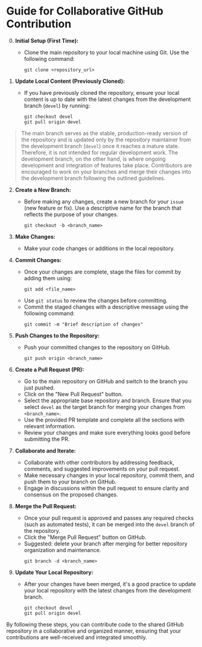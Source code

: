 # Guide for Collaborative GitHub Contribution

0. **Initial Setup (First Time):**
   - Clone the main repository to your local machine using Git. Use the following command:
     ```
     git clone <repository_url>
     ```

1. **Update Local Content (Previously Cloned):**
   - If you have previously cloned the repository, ensure your local content is up to date with the latest changes from the development branch (`devel`) by running:
     ```
     git checkout devel
     git pull origin devel
     ```

> The main branch serves as the stable, production-ready version of the repository and is updated only by the repository maintainer from the development branch (`devel`) once it reaches a mature state. Therefore, it is not intended for regular development work. The development branch, on the other hand, is where ongoing development and integration of features take place. Contributors are encouraged to work on your branches and merge their changes into the development branch following the outlined guidelines.

2. **Create a New Branch:**
   - Before making any changes, create a new branch for your `issue` (new feature or fix). Use a descriptive name for the branch that reflects the purpose of your changes.
     ```
     git checkout -b <branch_name>
     ```

3. **Make Changes:**
   - Make your code changes or additions in the local repository.

4. **Commit Changes:**
   - Once your changes are complete, stage the files for commit by adding them using:
     ```
     git add <file_name>
     ```
   - Use `git status` to review the changes before committing.
   - Commit the staged changes with a descriptive message using the following command:
     ```
     git commit -m "Brief description of changes"
     ```

5. **Push Changes to the Repository:**
   - Push your committed changes to the repository on GitHub.
     ```
     git push origin <branch_name>
     ```

6. **Create a Pull Request (PR):**
   - Go to the main repository on GitHub and switch to the branch you just pushed.
   - Click on the "New Pull Request" button.
   - Select the appropriate base repository and branch. Ensure that you select `devel` as the target branch for merging your changes from `<branch_name>`.
   - Use the provided PR template and complete all the sections with relevant information.
   - Review your changes and make sure everything looks good before submitting the PR.

7. **Collaborate and Iterate:**
   - Collaborate with other contributors by addressing feedback, comments, and suggested improvements on your pull request.
   - Make necessary changes in your local repository, commit them, and push them to your branch on GitHub.
   - Engage in discussions within the pull request to ensure clarity and consensus on the proposed changes.

8. **Merge the Pull Request:**
   - Once your pull request is approved and passes any required checks (such as automated tests), it can be merged into the `devel` branch of the repository.
   - Click the "Merge Pull Request" button on GitHub.
   - Suggested: delete your branch after merging for better repository organization and maintenance.
      ```
      git branch -d <branch_name>
      ```

9. **Update Your Local Repository:**
   - After your changes have been merged, it's a good practice to update your local repository with the latest changes from the development branch.
     ```
     git checkout devel
     git pull origin devel
     ```

By following these steps, you can contribute code to the shared GitHub repository in a collaborative and organized manner, ensuring that your contributions are well-received and integrated smoothly.
